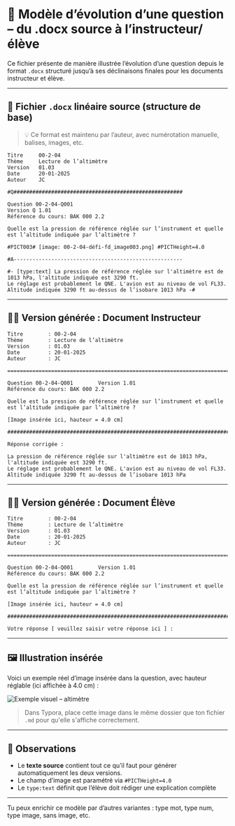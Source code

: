 
# 📘 Modèle d’évolution d’une question – du .docx source à l’instructeur/élève

Ce fichier présente de manière illustrée l’évolution d’une question depuis le format `.docx` structuré jusqu’à ses déclinaisons finales pour les documents instructeur et élève.

---

## 📄 Fichier `.docx` linéaire source (structure de base)

> 💡 Ce format est maintenu par l’auteur, avec numérotation manuelle, balises, images, etc.

```
Titre     00-2-04
Thème     Lecture de l’altimètre
Version   01.03
Date      20-01-2025
Auteur    JC

#Q######################################################

Question 00-2-04-Q001
Version Q 1.01
Référence du cours: BAK 000 2.2

Quelle est la pression de référence réglée sur l’instrument et quelle est l’altitude indiquée par l’altimètre ?

#PICT003# [image: 00-2-04-défi-fd_image003.png] #PICTHeight=4.0

#A------------------------------------------------------

#- [type:text] La pression de référence réglée sur l'altimètre est de 1013 hPa, l'altitude indiquée est 3290 ft. 
Le réglage est probablement le QNE. L'avion est au niveau de vol FL33.
Altitude indiquée 3290 ft au-dessus de l’isobare 1013 hPa -#
```

---

## 🧑‍🏫 Version générée : Document Instructeur

```
Titre        : 00-2-04
Thème        : Lecture de l’altimètre
Version      : 01.03
Date         : 20-01-2025
Auteur       : JC

=============================================================================

Question 00-2-04-Q001        Version 1.01
Référence du cours: BAK 000 2.2

Quelle est la pression de référence réglée sur l’instrument et quelle est l’altitude indiquée par l’altimètre ?

[Image insérée ici, hauteur = 4.0 cm]

#############################################################################

Réponse corrigée :

La pression de référence réglée sur l'altimètre est de 1013 hPa, l'altitude indiquée est 3290 ft.
Le réglage est probablement le QNE. L'avion est au niveau de vol FL33.
Altitude indiquée 3290 ft au-dessus de l’isobare 1013 hPa
```

---

## 🧑‍🎓 Version générée : Document Élève

```
Titre        : 00-2-04
Thème        : Lecture de l’altimètre
Version      : 01.03
Date         : 20-01-2025
Auteur       : JC

=============================================================================

Question 00-2-04-Q001        Version 1.01
Référence du cours: BAK 000 2.2

Quelle est la pression de référence réglée sur l’instrument et quelle est l’altitude indiquée par l’altimètre ?

[Image insérée ici, hauteur = 4.0 cm]

#############################################################################

Votre réponse [ veuillez saisir votre réponse ici ] :
```

---

## 🖼️ Illustration insérée

Voici un exemple réel d’image insérée dans la question, avec hauteur réglable (ici affichée à 4.0 cm) :

![Exemple visuel – altimètre](00-2-04-défi-fd_image003.png)

> Dans Typora, place cette image dans le même dossier que ton fichier `.md` pour qu'elle s'affiche correctement.

---

## 🔁 Observations

- Le **texte source** contient tout ce qu’il faut pour générer automatiquement les deux versions.
- Le champ d’image est paramétré via `#PICTHeight=4.0`
- Le `type:text` définit que l’élève doit rédiger une explication complète

---

Tu peux enrichir ce modèle par d’autres variantes : type mot, type num, type image, sans image, etc.
